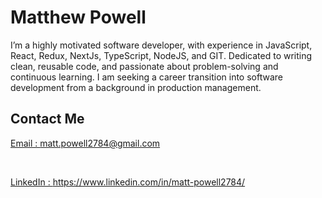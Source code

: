 # Matthew Powell

I’m a highly motivated software developer, with experience in JavaScript, React,
Redux, NextJs, TypeScript, NodeJS, and GIT. Dedicated to writing clean, reusable
code, and passionate about problem-solving and continuous learning. I am seeking
a career transition into software development from a background in production
management.

## Contact Me

<a href="mailto:matt.powell2784@gmail.com">Email : matt.powell2784@gmail.com
</a>

<br>

<a href="https://www.linkedin.com/in/matt-powell2784/">LinkedIn :
https://www.linkedin.com/in/matt-powell2784/  
</a>
